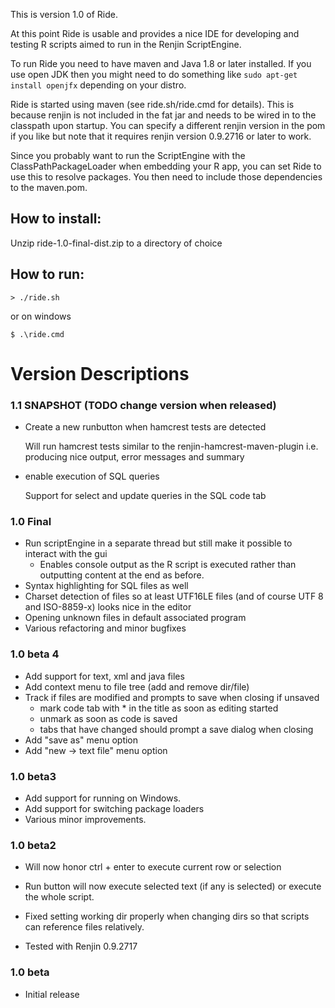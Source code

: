 This is version 1.0 of Ride.

At this point Ride is usable and provides a nice IDE for developing and testing R scripts aimed to run in the Renjin ScriptEngine.

To run Ride you need to have maven and Java 1.8 or later installed. 
If you use open JDK then you might need to do something like `sudo apt-get install openjfx` depending on your distro.

Ride is started using maven (see ride.sh/ride.cmd for details). 
This is because renjin is not included in the fat jar and needs to be wired in to the classpath upon startup. 
You can specify a different renjin version in the pom if you like but note that it requires renjin version 0.9.2716 or later to work. 

Since you probably want to run the ScriptEngine with the ClassPathPackageLoader when embedding your R app, 
you can set Ride to use this to resolve packages. You then need to include those dependencies to the maven.pom. 

## How to install:
Unzip ride-1.0-final-dist.zip to a directory of choice

## How to run:

`> ./ride.sh`

or on windows

`$ .\ride.cmd`


# Version Descriptions

### 1.1 SNAPSHOT (TODO change version when released)
- Create a new runbutton when hamcrest tests are detected

    Will run hamcrest tests similar to the renjin-hamcrest-maven-plugin i.e. producing nice output, error messages and
    summary 
    
- enable execution of SQL queries
 
    Support for select and update queries in the SQL code tab    

### 1.0 Final
- Run scriptEngine in a separate thread but still make it possible to interact with the gui
    - Enables console output as the R script is executed rather than outputting content at the end as before.
- Syntax highlighting for SQL files as well
- Charset detection of files so at least UTF16LE files (and of course UTF 8 and ISO-8859-x) looks nice in the editor
- Opening unknown files in default associated program
- Various refactoring and minor bugfixes     

### 1.0 beta 4
- Add support for text, xml and java files
- Add context menu to file tree (add and remove dir/file)
- Track if files are modified and prompts to save when closing if unsaved
    - mark code tab with * in the title as soon as editing started
    - unmark as soon as code is saved
    - tabs that have changed should prompt a save dialog when closing
- Add "save as" menu option
- Add "new -> text file" menu option
 
### 1.0 beta3
- Add support for running on Windows.
- Add support for switching package loaders
- Various minor improvements.

### 1.0 beta2
- Will now honor ctrl + enter to execute current row or selection

- Run button will now execute selected text (if any is selected) or execute the whole script.

- Fixed setting working dir properly when changing dirs so that scripts can reference files relatively.

- Tested with Renjin 0.9.2717

### 1.0 beta
- Initial release